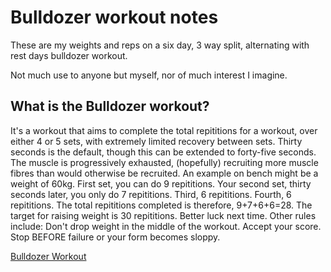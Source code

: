 # Bulldozer workout notes
These are my weights and reps on a six day, 3 way split, alternating with rest days bulldozer workout.

Not much use to anyone but myself, nor of much interest I imagine.

## What is the Bulldozer workout?

It's a workout that aims to complete the total repititions for a workout, over either 4 or 5 sets, with extremely limited recovery between sets. Thirty seconds is the default, though this can be extended to forty-five seconds. The muscle is progressively exhausted, (hopefully) recruiting more muscle fibres than would otherwise be recruited.
An example on bench might be a weight of 60kg. First set, you can do 9 repititions. Your second set, thirty seconds later, you only do 7 repititions. Third, 6 repititions. Fourth, 6 repititions. The total repititions completed is therefore, 9+7+6+6=28. The target for raising weight is 30 repititions. Better luck next time.
Other rules include:
  Don't drop weight in the middle of the workout. Accept your score.
  Stop BEFORE failure or your form becomes sloppy.

[Bulldozer Workout](https://www.muscleandstrength.com/workouts/bulldozer-training-3-day-workout-split)
